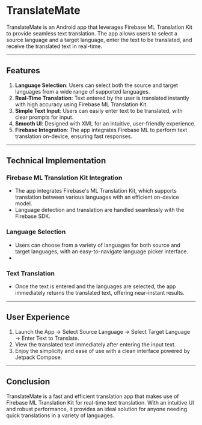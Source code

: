 # TranslateMate
TranslateMate is an Android app that leverages Firebase ML Translation Kit to provide seamless text translation. The app allows users to select a source language and a target language, enter the text to be translated, and receive the translated text in real-time. 

---

## Features
1. **Language Selection**: Users can select both the source and target languages from a wide range of supported languages.
2. **Real-Time Translation**: Text entered by the user is translated instantly with high accuracy using Firebase ML Translation Kit.
3. **Simple Text Input**: Users can easily enter text to be translated, with clear prompts for input.
4. **Smooth UI**: Designed with XML for an intuitive, user-friendly experience.
5. **Firebase Integration**: The app integrates Firebase ML to perform text translation on-device, ensuring fast responses.
---

## Technical Implementation

### Firebase ML Translation Kit Integration
- The app integrates Firebase's ML Translation Kit, which supports translation between various languages with an efficient on-device model.
- Language detection and translation are handled seamlessly with the Firebase SDK.

### Language Selection
- Users can choose from a variety of languages for both source and target languages, with an easy-to-navigate language picker interface.
- 
### Text Translation
- Once the text is entered and the languages are selected, the app immediately returns the translated text, offering near-instant results.

---

## User Experience
1. Launch the App → Select Source Language → Select Target Language → Enter Text to Translate.
2. View the translated text immediately after entering the input text.
3. Enjoy the simplicity and ease of use with a clean interface powered by Jetpack Compose.

---


## Conclusion
TranslateMate is a fast and efficient translation app that makes use of Firebase ML Translation Kit for real-time text translation. With an intuitive UI and robust performance, it provides an ideal solution for anyone needing quick translations in a variety of languages.








